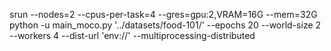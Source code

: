 srun --nodes=2 --cpus-per-task=4 --gres=gpu:2,VRAM=16G --mem=32G python -u main_moco.py '../datasets/food-101/' --epochs 20 --world-size 2 --workers 4 --dist-url 'env://' --multiprocessing-distributed